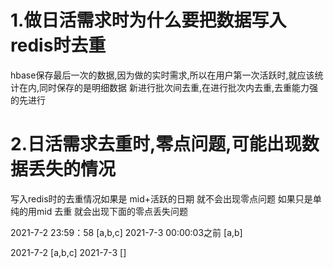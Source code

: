 # 1.做日活需求时为什么要把数据写入redis时去重
hbase保存最后一次的数据,因为做的实时需求,所以在用户第一次活跃时,就应该统计在内,同时保存的是明细数据
新进行批次间去重,在进行批次内去重,去重能力强的先进行

# 2.日活需求去重时,零点问题,可能出现数据丢失的情况
写入redis时的去重情况如果是  mid+活跃的日期  就不会出现零点问题
如果只是单纯的用mid 去重 就会出现下面的零点丢失问题


2021-7-2 23:59：58 [a,b,c]
2021-7-3 00:00:03之前 [a,b]

2021-7-2 [a,b,c] 
2021-7-3 []